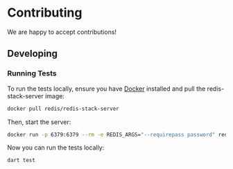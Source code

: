 # Contributing

We are happy to accept contributions!

## Developing

### Running Tests

To run the tests locally, ensure you have [Docker](https://www.docker.com) installed and pull the redis-stack-server image:

```sh
docker pull redis/redis-stack-server
```

Then, start the server:

```sh
docker run -p 6379:6379 --rm -e REDIS_ARGS="--requirepass password" redis/redis-stack-server
```

Now you can run the tests locally:

```sh
dart test
```
